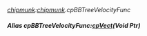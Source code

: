 _[chipmunk](../../modules/chipmunk/chipmunk-module.md):[chipmunk](../../modules/chipmunk/chipmunk-module.md).cpBBTreeVelocityFunc_
##### Alias cpBBTreeVelocityFunc:[cpVect](../../modules/chipmunk/chipmunk-cpvect.md)(Void Ptr)
